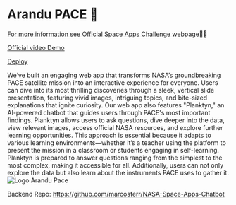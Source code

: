 # Arandu PACE 🚀
[For more information see Official Space Apps Challenge webpage](https://www.spaceappschallenge.org/nasa-space-apps-2024/find-a-team/pescadores-del-parana/?tab=project)🚀🦾

[Official video Demo](https://youtu.be/T5qRHjneYBI)

[Deploy](https://youtu.be/T5qRHjneYBI)

We’ve built an engaging web app that transforms NASA’s groundbreaking PACE satellite mission into an interactive experience for everyone. Users can dive into its most thrilling discoveries through a sleek, vertical slide presentation, featuring vivid images, intriguing topics, and bite-sized explanations that ignite curiosity. Our web app also features "Planktyn," an AI-powered chatbot that guides users through PACE's most important findings. Planktyn allows users to ask questions, dive deeper into the data, view relevant images, access official NASA resources, and explore further learning opportunities. This approach is essential because it adapts to various learning environments—whether it’s a teacher using the platform to present the mission in a classroom or students engaging in self-learning. Planktyn is prepared to answer questions ranging from the simplest to the most complex, making it accessible for all. Additionally, users can not only explore the data but also learn about the instruments PACE uses to gather it.
![Logo Arandu Pace](https://github.com/user-attachments/assets/b510d779-a761-46da-9796-b29d76a60895)

Backend Repo: https://github.com/marcosferr/NASA-Space-Apps-Chatbot
